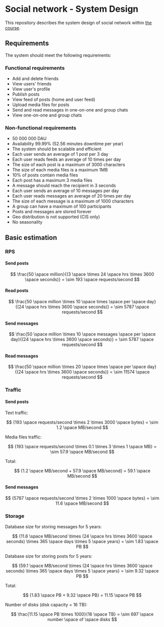 # Social network - System Design

This repository describes the system design of social network
within [the course](https://balun.courses/courses/system_design).

## Requirements

The system should meet the following requirements:

### Functional requirements

- Add and delete friends
- View users' friends
- View user's profile
- Publish posts
- View feed of posts (home and user feed)
- Upload media files for posts
- Send and read messages in one-on-one and group chats
- View one-on-one and group chats

### Non-functional requirements

- 50 000 000 DAU
- Availability 99.99% (52.56 minutes downtime per year)
- The system should be scalable and efficient
- Each user sends an average of 1 post per 3 day
- Each user reads feeds an average of 10 times per day
- The size of each post is a maximum of 3000 characters
- The size of each media files is a maximum 1MB
- 10% of posts contain media files
- Each post has a maximum 3 media files
- A message should reach the recipient in 3 seconds
- Each user sends an average of 10 messages per day
- Each user reads messages an average of 20 times per day
- The size of each message is a maximum of 1000 characters
- A group can have a maximum of 100 participants
- Posts and messages are stored forever
- Geo distribution is not supported (CIS only)
- No seasonality

## Basic estimation

### RPS

#### Send posts

$$
\frac{50 \space million}{(3 \space \times 24 \space hrs \times 3600 \space seconds)} = \sim 193 \space requests/second
$$

#### Read posts

$$
\frac{50 \space million \times 10 \space times \space per \space day}{(24 \space hrs \times 3600 \space seconds)} = \sim 5787 \space requests/second
$$

#### Send messages

$$
\frac{50 \space million \times 10 \space messages \space per \space day}{(24 \space hrs \times 3600 \space seconds)} = \sim 5787 \space requests/second
$$

#### Read messages

$$
\frac{50 \space million \times 20 \space times \space per \space day}{(24 \space hrs \times 3600 \space seconds)} = \sim 11574 \space requests/second
$$

### Traffic

#### Send posts

Text traffic:

$$
{193 \space requests/second \times 2 \times 3000 \space bytes} = \sim 1.2 \space MB/second
$$

Media files traffic:

$$
{193 \space requests/second \times 0.1 \times 3 \times 1 \space MB} = \sim 57.9 \space MB/second
$$

Total:

$$
{1.2 \space MB/second + 57.9 \space MB/second} = 59.1 \space MB/second
$$

#### Send messages

$$
{5787 \space requests/second \times 2 \times 1000 \space bytes} = \sim 11.6 \space MB/second
$$

### Storage

Database size for storing messages for 5 years:

$$
{11.6 \space MB/second \times (24 \space hrs \times 3600 \space seconds) \times 365 \space days \times 5 \space years} = \sim 1.83 \space PB
$$

Database size for storing posts for 5 years:

$$
{59.1 \space MB/second \times (24 \space hrs \times 3600 \space seconds) \times 365 \space days \times 5 \space years} = \sim 9.32 \space PB
$$

Total:

$$
{1.83 \space PB + 9.32 \space PB} = 11.15 \space PB
$$

Number of disks (disk capacity = 16 TB):

$$
\frac{11.15 \space PB \times 1000}{16 \space TB} = \sim 697 \space number \space of \space disks
$$
